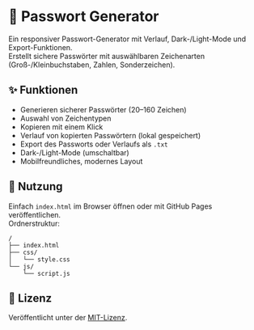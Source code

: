 # 🔐 Passwort Generator

Ein responsiver Passwort-Generator mit Verlauf, Dark-/Light-Mode und Export-Funktionen.  
Erstellt sichere Passwörter mit auswählbaren Zeichenarten (Groß-/Kleinbuchstaben, Zahlen, Sonderzeichen).

## ✨ Funktionen

- Generieren sicherer Passwörter (20–160 Zeichen)
- Auswahl von Zeichentypen
- Kopieren mit einem Klick
- Verlauf von kopierten Passwörtern (lokal gespeichert)
- Export des Passworts oder Verlaufs als `.txt`
- Dark-/Light-Mode (umschaltbar)
- Mobilfreundliches, modernes Layout

## 🔧 Nutzung

Einfach `index.html` im Browser öffnen oder mit GitHub Pages veröffentlichen.  
Ordnerstruktur:

```
/
├── index.html
├── css/
│   └── style.css
└── js/
    └── script.js
```

## 📄 Lizenz

Veröffentlicht unter der [MIT-Lizenz](LICENSE).
